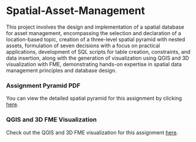 # Spatial-Asset-Management

This project involves the design and implementation of a spatial database for asset management, encompassing the selection and declaration of a location-based topic, creation of a three-level spatial pyramid with nested assets, formulation of seven decisions with a focus on practical applications, development of SQL scripts for table creation, constraints, and data insertion, along with the generation of visualization using QGIS and 3D visualization with FME, demonstrating hands-on expertise in spatial data management principles and database design.

### Assignment Pyramid PDF
You can view the detailed spatial pyramid for this assignment by clicking [here](https://github.com/vittorio-zoccola/Spatial-Asset-Management-Assignment/blob/main/Pyramid.pdf).
### QGIS and 3D FME Visualization
Check out the QGIS and 3D FME visualization for this assignment [here](https://github.com/vittorio-zoccola/Spatial-Asset-Management-Assignment/blob/main/QGIS%20and%203D%20FME%20visualization.pdf).

